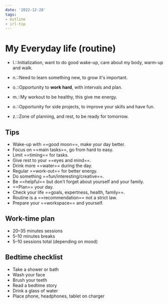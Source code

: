 ```yaml
---
date: '2022-12-28'
tags:
- outline
- irl-tip
---
```


# My Everyday life (routine)


- I.::Initialization, want to do good wake-up, care about my body, warm-up and
walk.
<!--SR:!2023-06-07,2,230-->

- n.::Need to learn something new, to grow it's important.
<!--SR:!2023-06-07,2,230-->

- o.::Opportunity to **work hard**, with intervals and plan.
<!--SR:!2023-06-07,3,250-->

- m.::My workout to be healthy, this give me energy.
<!--SR:!2023-06-07,2,230-->

- o.::Opportunity for side projects, to improve your skills and have fun.
<!--SR:!2023-06-07,3,250-->

- z.::Zone of planning, and rest, to be ready for tomorrow.
<!--SR:!2023-06-05,1,230-->

## Tips


- Wake-up with ==good moon==, make your day better.
- Focus on ==main tasks==, go from hard to easy.
- Limit ==timing== for tasks.
- Give rest to your ==eyes and mind==.
- Drink more ==water== during the day.
- Regular ==work-out== for better energy.
- Do something ==fun/interesting/creative==.
- Be ==helpful== but don't forget about yourself and your family.
- ==Plan== your day.
- Check your life ==goals, expertness, health, family==.
- Routine is a ==recommendation== not a strict law.
- Prepare your ==workspace== and yourself.

## Work-time plan


- 20–35 minutes sessions
- 5–10 minutes breaks
- 5–10 sessions total (depending on mood)

## Bedtime checklist


- Take a shower or bath
- Wash your face
- Brush your teeth
- Read a bedtime story
- Drink a glass of water
- Place phone, headphones, tablet on charger